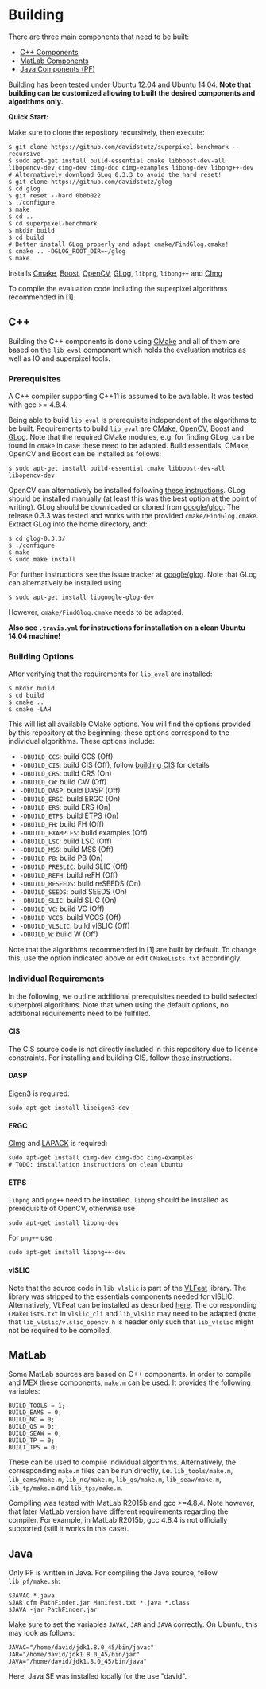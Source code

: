 # Building

There are three main components that need to be built:

* [C++ Components](#c++)
* [MatLab Components](#matlab)
* [Java Components (PF)](#java)

Building has been tested under Ubuntu 12.04 and Ubuntu 14.04. **Note that
building can be customized allowing to built the desired components and
algorithms only.**

**Quick Start:**

Make sure to clone the repository recursively, then execute:

    $ git clone https://github.com/davidstutz/superpixel-benchmark --recursive
    $ sudo apt-get install build-essential cmake libboost-dev-all libopencv-dev cimg-dev cimg-doc cimg-examples libpng-dev libpng++-dev
    # Alternatively download GLog 0.3.3 to avoid the hard reset!
    $ git clone https://github.com/davidstutz/glog
    $ cd glog
    $ git reset --hard 0b0b022
    $ ./configure
    $ make
    $ cd ..
    $ cd superpixel-benchmark
    $ mkdir build
    $ cd build
    # Better install GLog properly and adapt cmake/FindGlog.cmake!
    $ cmake .. -DGLOG_ROOT_DIR=~/glog
    $ make

Installs [Cmake](https://cmake.org/), [Boost](http://www.boost.org/), [OpenCV](http://opencv.org/), 
[GLog](https://github.com/google/glog), `libpng`, `libpng++` and [CImg](http://cimg.eu/)

To compile the evaluation code including the superpixel algorithms recommended
in [1].

## C++

Building the C++ components is done using [CMake](https://cmake.org/) and all of them are based
on the `lib_eval` component which holds the evaluation metrics as well as
IO and superpixel tools.

### Prerequisites

A C++ compiler supporting C++11 is assumed to be available.
It was tested with gcc >= 4.8.4.

Being able to build `lib_eval` is prerequisite independent of the algorithms
to be built. Requirements to build `lib_eval` are [CMake](https://cmake.org/), 
[OpenCV](http://www.boost.org/), [Boost](https://github.com/google/glog)
and [GLog](https://github.com/google/glog). Note that the required CMake modules, e.g. for finding GLog, can
be found in `cmake` in case these need to be adapted. Build essentials, CMake, OpenCV
and Boost can be installed as follows:

    $ sudo apt-get install build-essential cmake libboost-dev-all libopencv-dev

OpenCV can alternatively be installed following [these instructions](http://docs.opencv.org/2.4/doc/tutorials/introduction/linux_install/linux_install.html#linux-installation).
GLog should be installed manually (at least this was the best option at the
point of writing). GLog should be downloaded or cloned from [google/glog](https://github.com/google/glog). The 
release 0.3.3 was tested and works with the provided `cmake/FindGlog.cmake`. Extract
GLog into the home directory, and:

    $ cd glog-0.3.3/
    $ ./configure
    $ make
    $ sudo make install

For further instructions see the issue tracker at [google/glog](https://github.com/google/glog). Note that GLog 
can alternatively be installed using

    $ sudo apt-get install libgoogle-glog-dev

However, `cmake/FindGlog.cmake` needs to be adapted.

**Also see `.travis.yml` for instructions for installation on a clean Ubuntu 14.04 machine!**

### Building Options

After verifying that the requirements for `lib_eval` are installed:

    $ mkdir build
    $ cd build
    $ cmake ..
    $ cmake -LAH

This will list all available CMake options. You will find the options provided
by this repository at the beginning; these options correspond to the individual
algorithms. These options include:

* `-DBUILD_CCS`: build CCS (Off)
* `-DBUILD_CIS`: build CIS (Off), follow [building CIS](BUILDING_CIS.md) for details
* `-DBUILD_CRS`: build CRS (On)
* `-DBUILD_CW`: build CW (Off)
* `-DBUILD_DASP`: build DASP (Off)
* `-DBUILD_ERGC`: build ERGC (On)
* `-DBUILD_ERS`: build ERS (On)
* `-DBUILD_ETPS`: build ETPS (On)
* `-DBUILD_FH`: build FH (Off)
* `-DBUILD_EXAMPLES`: build examples (Off)
* `-DBUILD_LSC`: build LSC (Off)
* `-DBUILD_MSS`: build MSS (Off)
* `-DBUILD_PB`: build PB (On)
* `-DBUILD_PRESLIC`: build SLIC (Off)
* `-DBUILD_REFH`: build reFH (Off)
* `-DBUILD_RESEEDS`: build reSEEDS (On)
* `-DBUILD_SEEDS`: build SEEDS (On)
* `-DBUILD_SLIC`: build SLIC (On)
* `-DBUILD_VC`: build VC (Off)
* `-DBUILD_VCCS`: build VCCS (Off)
* `-DBUILD_VLSLIC`: build vlSLIC (Off)
* `-DBUILD_W`: build W (Off)

Note that the algorithms recommended in [1] are built by default. To change this,
use the option indicated above or edit `CMakeLists.txt` accordingly.

### Individual Requirements

In the following, we outline additional prerequisites needed to build selected
superpixel algorithms. Note that when using the default options, no additional
requirements need to be fulfilled.

#### CIS

The CIS source code is not directly included in this repository due to license constraints.
For installing and building CIS, follow [these instructions](BUILDING_CIS.md).

#### DASP

[Eigen3](http://eigen.tuxfamily.org/index.php?title=Main_Page) is required:

    sudo apt-get install libeigen3-dev

#### ERGC

[CImg](http://cimg.eu/) and [LAPACK](http://www.netlib.org/lapack/) is required:

    sudo apt-get install cimg-dev cimg-doc cimg-examples
    # TODO: installation instructions on clean Ubuntu

#### ETPS

`libpng` and `png++` need to be installed. `libpng` should be installed as prerequisite of OpenCV,
otherwise use

    sudo apt-get install libpng-dev

For `png++` use

    sudo apt-get install libpng++-dev

#### vlSLIC

Note that the source code in `lib_vlslic` is part of the [VLFeat](http://www.vlfeat.org/) library.
The library was stripped to the essentials components needed for vlSLIC. Alternatively,
VLFeat can be installed as described [here](http://www.vlfeat.org/compiling-unix.html). The corresponding `CMakeLists.txt`
in `vlslic_cli` and `lib_vlslic` may need to be adapted (note that `lib_vlslic/vlslic_opencv.h`
is header only such that `lib_vlslic` might not be required to be compiled.

## MatLab

Some MatLab sources are based on C++ components. In order to compile and MEX
these components, `make.m` can be used. It provides the following variables:

    BUILD_TOOLS = 1;
    BUILD_EAMS = 0;
    BUILD_NC = 0;
    BUILD_QS = 0;
    BUILD_SEAW = 0;
    BUILD_TP = 0;
    BUILT_TPS = 0;

These can be used to compile individual algorithms. Alternatively, the corresponding
`make.m` files can be run directly, i.e. `lib_tools/make.m`, `lib_eams/make.m`,
`lib_nc/make.m`, `lib_qs/make.m`, `lib_seaw/make.m`, `lib_tp/make.m` and `lib_tps/make.m`.

Compiling was tested with MatLab R2015b and gcc >=4.8.4. Note however, that later
MatLab version have different requirements regarding the compiler. For example, in 
MatLab R2015b, gcc 4.8.4 is not officially supported (still it works in this case).

## Java

Only PF is written in Java. For compiling the Java source, follow `lib_pf/make.sh`:

    $JAVAC *.java
    $JAR cfm PathFinder.jar Manifest.txt *.java *.class
    $JAVA -jar PathFinder.jar

Make sure to set the variables `JAVAC`, `JAR` and `JAVA` correctly. On Ubuntu, this
may look as follows:

    JAVAC="/home/david/jdk1.8.0_45/bin/javac"
    JAR="/home/david/jdk1.8.0_45/bin/jar"
    JAVA="/home/david/jdk1.8.0_45/bin/java"

Here, Java SE was installed locally for the use "david".